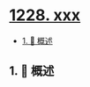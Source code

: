 # [1228. xxx](https://github.com/Tdahuyou/TNotes.leetcode/tree/main/notes/1228.%20xxx)

<!-- region:toc -->

- [1. 📝 概述](#1--概述)

<!-- endregion:toc -->

## 1. 📝 概述
